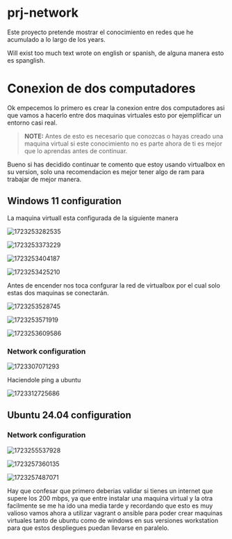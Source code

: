 # prj-network

Este proyecto pretende mostrar el conocimiento en redes que he acumulado a lo largo de los years.

Will exist too much text wrote on english or spanish, de alguna manera esto es spanglish.

# Conexion de dos computadores

Ok empecemos lo primero es crear la conexion entre dos computadores asi que vamos a hacerlo entre dos maquinas virtuales esto por ejemplificar un entorno casi real.

> **NOTE:** Antes de esto es necesario que conozcas o hayas creado una maquina virtual si este conocimiento no es parte ahora de ti es mejor que lo aprendas antes de continuar.

Bueno si has decidido continuar te comento que estoy usando virtualbox en su version, solo una recomendacion es mejor tener algo de ram para trabajar de mejor manera.

## Windows 11 configuration

La maquina virtuall esta configurada de la siguiente manera

![1723253282535](image/README/1723253282535.png)

![1723253373229](image/README/1723253373229.png)

![1723253404187](image/README/1723253404187.png)

![1723253425210](image/README/1723253425210.png)

Antes de encender nos toca confgurar la red de virtualbox por el cual solo estas dos maquinas se conectarán.

![1723253528745](image/README/1723253528745.png)

![1723253571919](image/README/1723253571919.png)

![1723253609586](image/README/1723253609586.png)

### Network configuration

![1723307071293](image/README/1723307071293.png)

Haciendole ping a ubuntu

![1723312725686](image/README/1723312725686.png)



## Ubuntu 24.04 configuration

### Network configuration

![1723255537928](image/README/1723255537928.png)


![1723257360135](image/README/1723257360135.png)

![1723257487071](image/README/1723257487071.png)



Hay que confesar que primero deberias validar si tienes un internet que supere los 200 mbps, ya que entre instalar una maquina virtual y la otra facilmente se me ha ido una media tarde y recordando que esto es muy valioso vamos ahora a utilizar vagrant o ansible para poder crear maquinas virtuales tanto de ubuntu como de windows en sus versiones workstation para que estos despliegues  puedan llevarse en paralelo.
